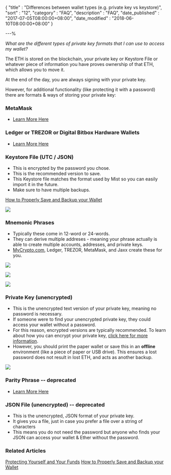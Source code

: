 {
"title" : "Differences between wallet types (e.g. private key vs keystore)",
"sort" : "12",
"category" : "FAQ",
"description" : "FAQ",
"date_published" : "2017-07-05T08:00:00+08:00",
"date_modified" : "2018-06-10T08:00:00+08:00"
}

---%

_What are the different types of private key formats that I can use to access my wallet?_

The ETH is stored on the blockchain, your private key or Keystore File or whatever piece of information you have proves ownership of that ETH, which allows you to move it.

At the end of the day, you are always signing with your private key.

However, for additional functionality (like protecting it with a password) there are formats & ways of storing your private key:

### MetaMask

* [Learn More Here](https://support.mycrypto.com/migration/moving-from-private-key-to-metamask.html)

### Ledger or TREZOR or Digital Bitbox Hardware Wallets

* [Learn More Here](https://support.mycrypto.com/hardware-wallets/hardware-wallet-recommendations.html)

### Keystore File (UTC / JSON)

* This is encrypted by the password you chose.
* This is the recommended version to save.
* This Keystore file matches the format used by Mist so you can easily import it in the future.
* Make sure to have multiple backups.

[How to Properly Save and Backup your Wallet](https://support.mycrypto.com/getting-started/backing-up-your-new-wallet.html)

![](https://support.mycrypto.com/images/wallet-types/keystore.jpg)

### Mnemonic Phrases

* Typically these come in 12-word or 24-words.
* They can derive multiple addreses - meaning your phrase actually is able to create multiple accounts, addresses, and private keys.
* [MyCrypto.com](https://mycrypto.com/generate), Ledger, TREZOR, MetaMask, and Jaxx create these for you.

![](https://i.imgur.com/Jc7lavW.png)

![](https://i.imgur.com/KxATWoK.png)

![](https://support.mycrypto.com/images/wallet-types/mnemonic.jpg)

### Private Key (unencrypted)

* This is the unencrypted text version of your private key, meaning no password is necessary.
* If someone were to find your unencrypted private key, they could access your wallet without a password.
* For this reason, encrypted versions are typically recommended. To learn about how you can encrypt your private key, [click here for more information](https://support.mycrypto.com/private-keys-passwords/how-to-change-ethereum-account-password-unencrypted-encrypted.html).
* However, you should print the paper wallet or save this in an **offline** environment (like a piece of paper or USB drive). This ensures a lost password does not result in lost ETH, and acts as another backup.

![](https://support.mycrypto.com/images/wallet-types/private-key.jpg)

### Parity Phrase -- deprecated

* [Learn More Here](https://support.mycrypto.com/private-keys-passwords/parity-phrases-are-no-longer-supported.html)

### JSON File (unencrypted) -- deprecated

* This is the unencrypted, JSON format of your private key.
* It gives you a file, just in case you prefer a file over a string of characters
* This means you do not need the password but anyone who finds your JSON can access your wallet & Ether without the password.

### Related Articles

[Protecting Yourself and Your Funds](https://support.mycrypto.com/security/securing-your-ethereum.html)
[How to Properly Save and Backup your Wallet](https://support.mycrypto.com/getting-started/backing-up-your-new-wallet.html)
